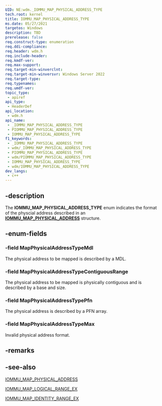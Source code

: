 ```yaml
---
UID: NE:wdm._IOMMU_MAP_PHYSICAL_ADDRESS_TYPE
tech.root: kernel
title: IOMMU_MAP_PHYSICAL_ADDRESS_TYPE
ms.date: 05/27/2021
targetos: Windows
description: TBD
prerelease: false
req.construct-type: enumeration
req.ddi-compliance: 
req.header: wdm.h
req.include-header: 
req.kmdf-ver: 
req.max-support: 
req.target-min-winverclnt: 
req.target-min-winversvr: Windows Server 2022
req.target-type: 
req.typenames: 
req.umdf-ver: 
topic_type:
 - apiref
api_type:
 - HeaderDef
api_location:
 - wdm.h
api_name:
 - _IOMMU_MAP_PHYSICAL_ADDRESS_TYPE
 - PIOMMU_MAP_PHYSICAL_ADDRESS_TYPE
 - IOMMU_MAP_PHYSICAL_ADDRESS_TYPE
f1_keywords:
 - _IOMMU_MAP_PHYSICAL_ADDRESS_TYPE
 - wdm/_IOMMU_MAP_PHYSICAL_ADDRESS_TYPE
 - PIOMMU_MAP_PHYSICAL_ADDRESS_TYPE
 - wdm/PIOMMU_MAP_PHYSICAL_ADDRESS_TYPE
 - IOMMU_MAP_PHYSICAL_ADDRESS_TYPE
 - wdm/IOMMU_MAP_PHYSICAL_ADDRESS_TYPE
dev_langs:
 - c++
---
```


## -description

The **IOMMU_MAP_PHYSICAL_ADDRESS_TYPE** enum indicates the format of the physcial address described in an [**IOMMU_MAP_PHYSICAL_ADDRESS**](./ns-wdm-iommu_map_physical_address.md) structure.

## -enum-fields

### -field MapPhysicalAddressTypeMdl

The physical address to be mapped is described by a MDL.

### -field MapPhysicalAddressTypeContiguousRange

The physical address to be mapped is physically contiguous and is described by a base and size.

### -field MapPhysicalAddressTypePfn

The physical address is described by a PFN array.

### -field MapPhysicalAddressTypeMax

Invalid physical address format.

## -remarks

## -see-also

[IOMMU_MAP_PHYSICAL_ADDRESS](./ns-wdm-iommu_map_physical_address.md)

[IOMMU_MAP_LOGICAL_RANGE_EX](./nc-wdm-iommu_map_logical_range_ex.md)

[IOMMU_MAP_IDENTITY_RANGE_EX](./nc-wdm-iommu_map_identity_range_ex.md)
